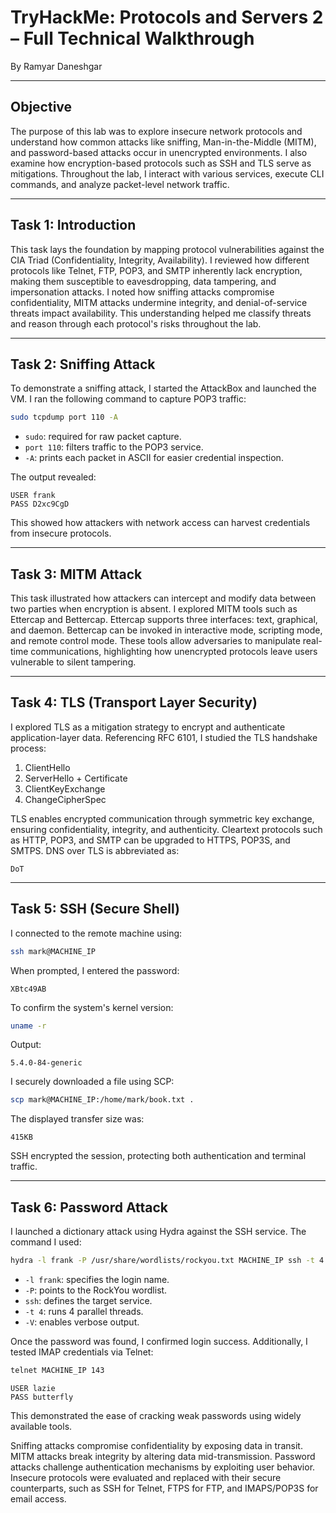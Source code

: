# TryHackMe: Protocols and Servers 2 – Full Technical Walkthrough

By Ramyar Daneshgar 

---

## Objective

The purpose of this lab was to explore insecure network protocols and understand how common attacks like sniffing, Man-in-the-Middle (MITM), and password-based attacks occur in unencrypted environments. I also examine how encryption-based protocols such as SSH and TLS serve as mitigations. Throughout the lab, I interact with various services, execute CLI commands, and analyze packet-level network traffic.

---

## Task 1: Introduction

This task lays the foundation by mapping protocol vulnerabilities against the CIA Triad (Confidentiality, Integrity, Availability). I reviewed how different protocols like Telnet, FTP, POP3, and SMTP inherently lack encryption, making them susceptible to eavesdropping, data tampering, and impersonation attacks. I noted how sniffing attacks compromise confidentiality, MITM attacks undermine integrity, and denial-of-service threats impact availability. This understanding helped me classify threats and reason through each protocol's risks throughout the lab.

---

## Task 2: Sniffing Attack

To demonstrate a sniffing attack, I started the AttackBox and launched the VM. I ran the following command to capture POP3 traffic:

```bash
sudo tcpdump port 110 -A
```

- `sudo`: required for raw packet capture.
- `port 110`: filters traffic to the POP3 service.
- `-A`: prints each packet in ASCII for easier credential inspection.

The output revealed:
```
USER frank
PASS D2xc9CgD
```

This showed how attackers with network access can harvest credentials from insecure protocols.

---

## Task 3: MITM Attack

This task illustrated how attackers can intercept and modify data between two parties when encryption is absent. I explored MITM tools such as Ettercap and Bettercap. Ettercap supports three interfaces: text, graphical, and daemon. Bettercap can be invoked in interactive mode, scripting mode, and remote control mode. These tools allow adversaries to manipulate real-time communications, highlighting how unencrypted protocols leave users vulnerable to silent tampering.

---

## Task 4: TLS (Transport Layer Security)

I explored TLS as a mitigation strategy to encrypt and authenticate application-layer data. Referencing RFC 6101, I studied the TLS handshake process:

1. ClientHello
2. ServerHello + Certificate
3. ClientKeyExchange
4. ChangeCipherSpec

TLS enables encrypted communication through symmetric key exchange, ensuring confidentiality, integrity, and authenticity. Cleartext protocols such as HTTP, POP3, and SMTP can be upgraded to HTTPS, POP3S, and SMTPS. DNS over TLS is abbreviated as:

```
DoT
```

---

## Task 5: SSH (Secure Shell)

I connected to the remote machine using:

```bash
ssh mark@MACHINE_IP
```

When prompted, I entered the password:
```
XBtc49AB
```

To confirm the system's kernel version:

```bash
uname -r
```

Output:
```
5.4.0-84-generic
```

I securely downloaded a file using SCP:

```bash
scp mark@MACHINE_IP:/home/mark/book.txt .
```

The displayed transfer size was:
```
415KB
```

SSH encrypted the session, protecting both authentication and terminal traffic.

---

## Task 6: Password Attack

I launched a dictionary attack using Hydra against the SSH service. The command I used:

```bash
hydra -l frank -P /usr/share/wordlists/rockyou.txt MACHINE_IP ssh -t 4 -V
```

- `-l frank`: specifies the login name.
- `-P`: points to the RockYou wordlist.
- `ssh`: defines the target service.
- `-t 4`: runs 4 parallel threads.
- `-V`: enables verbose output.

Once the password was found, I confirmed login success. Additionally, I tested IMAP credentials via Telnet:

```bash
telnet MACHINE_IP 143
```
```
USER lazie
PASS butterfly
```

This demonstrated the ease of cracking weak passwords using widely available tools.

Sniffing attacks compromise confidentiality by exposing data in transit. MITM attacks break integrity by altering data mid-transmission. Password attacks challenge authentication mechanisms by exploiting user behavior. Insecure protocols were evaluated and replaced with their secure counterparts, such as SSH for Telnet, FTPS for FTP, and IMAPS/POP3S for email access.

